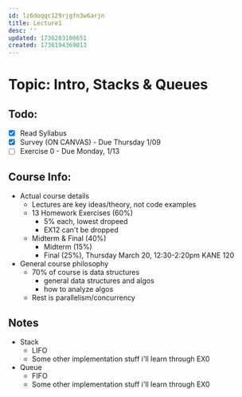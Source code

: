 ```yaml
---
id: lz6doqqc129rjgfn3w6arjn
title: Lecture1
desc: ''
updated: 1736283106651
created: 1736194369813
---
```

# Topic: Intro, Stacks & Queues

## Todo:
- [x] Read Syllabus
- [x] Survey (ON CANVAS) - Due Thursday 1/09
- [ ] Exercise 0 - Due Monday, 1/13

## Course Info:
- Actual course details
    - Lectures are key ideas/theory, not code examples
    - 13 Homework Exercises (60%)
        - 5% each, lowest dropeed
        - EX12 can't be dropped
    - Midterm & Final (40%)
        - Midterm (15%)
        - Final (25%), Thursday March 20, 12:30-2:20pm KANE 120
- General course philosophy
    - 70% of course is data structures
        - general data structures and algos
        - how to analyze algos
    - Rest is parallelism/concurrency

## Notes
- Stack
    - LIFO
    - Some other implementation stuff i'll learn through EX0
- Queue
    - FIFO
    - Some other implementation stuff i'll learn through EX0










